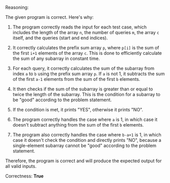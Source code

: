 Reasoning:

The given program is correct. Here's why:

1. The program correctly reads the input for each test case, which includes the length of the array `n`, the number of queries `m`, the array `c` itself, and the queries (start and end indices).

2. It correctly calculates the prefix sum array `p`, where `p[i]` is the sum of the first `i+1` elements of the array `c`. This is done to efficiently calculate the sum of any subarray in constant time.

3. For each query, it correctly calculates the sum of the subarray from index `a` to `b` using the prefix sum array `p`. If `a` is not 1, it subtracts the sum of the first `a-1` elements from the sum of the first `b` elements.

4. It then checks if the sum of the subarray is greater than or equal to twice the length of the subarray. This is the condition for a subarray to be "good" according to the problem statement.

5. If the condition is met, it prints "YES", otherwise it prints "NO".

6. The program correctly handles the case where `a` is 1, in which case it doesn't subtract anything from the sum of the first `b` elements.

7. The program also correctly handles the case where `b-a+1` is 1, in which case it doesn't check the condition and directly prints "NO", because a single-element subarray cannot be "good" according to the problem statement.

Therefore, the program is correct and will produce the expected output for all valid inputs.

Correctness: **True**
